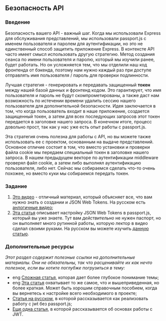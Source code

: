 ## Безопасность API

### Введение

Безопасность вашего API - важный шаг. Когда мы использовали Express для обслуживания представлений, мы использовали passport.js с именем пользователя и паролем для аутентификации, но это не единственный способ защитить приложение Express. В контексте API часто имеет смысл использовать другую стратегию. Метод создания сеанса по имени пользователя и паролю, который мы изучили ранее, будет работать. Но он усложняется тем, что мы отделили наш код фронтенда от бэкенда, поэтому нам нужно каждый раз при доступе отправлять имя пользователя / пароль для проверки подлинности.

Лучшая стратегия - генерировать и передавать защищенный **токен** между нашей базой данных и фронтенд кодом. Это гарантирует, что имя пользователя и пароль не будут скомпрометированы, а также даст нам возможность по истечении времени удалить сессию нашего пользователя для дополнительной безопасности. Идея заключается в том, что когда пользователь входит в наше приложение, создается защищенный токен, а затем для всех последующих запросов этот токен передается в заголовке нашего запроса. В конечном итоге, процесс довольно прост, так как у нас уже есть опыт работы с passport.js.

Эта стратегия очень полезна для работы с API, но вы можете также использовать ее с проектом, основанным на выдаче представлений. Основное отличие состоит в том, что вместо установки и проверки файла cookie мы передаем специальный токен в заголовке нашего запроса. В нашем предыдущем векторе по аутентификации middleware проверял файл cookie, а затем либо выполнял аутентификацию пользователя, либо нет. Сейчас мы собираемся сделать что-то очень похожее, но вместо куки мы собираемся передать токен.

### Задание

1. [Это видео](https://www.youtube.com/watch?v=7nafaH9SddU) - отличный материал, который объясняет все, что вам нужно знать о создании и JSON Web Tokens. На русском есть [анлогичные видео](https://www.youtube.com/watch?v=vQldMjSJ6-w);
2. [Эта статья](https://medium.com/front-end-weekly/learn-using-jwt-with-passport-authentication-9761539c4314) описывает настройку JSON Web Tokens в passport.js, который вы уже знаете. Тут вам _действительно_ не нужен паспорт, но он выполняет много рутинной работы, которую лектор в видео сделал своими руками. На русском вы можете изучить [данную статью](https://medium.com/nuances-of-programming/%D1%83%D1%87%D0%B8%D0%BC%D1%81%D1%8F-%D1%80%D0%B0%D0%B1%D0%BE%D1%82%D0%B0%D1%82%D1%8C-%D1%81-%D0%B0%D1%83%D1%82%D0%B5%D0%BD%D1%82%D0%B8%D1%84%D0%B8%D0%BA%D0%B0%D1%86%D0%B8%D0%B5%D0%B9-%D0%B2-node-%D0%B8%D1%81%D0%BF%D0%BE%D0%BB%D1%8C%D0%B7%D1%83%D1%8F-passport-js-58c14b9fe823).

### Дополнительные ресурсы

_Этот раздел содержит полезные ссылки на дополнительные материалы. Они не обязательны, так что расценивайте их как нечто полезное, если вы хотите поглубже погрузиться в тему:_

- <span class="btn-fill btn btn-xs btn-success">eng</span> [Сложная статья](https://medium.com/swlh/a-practical-guide-for-jwt-authentication-using-nodejs-and-express-d48369e7e6d4), которая дает более глубокое понимание темы;
- <span class="btn-fill btn btn-xs btn-success">eng</span> [Эта статья](https://medium.com/@paul.allies/stateless-auth-with-express-passport-jwt-7a55ffae0a5c) охватывает то же самое, что и вышеприведенная, но более краткая. Может быть хорошим справочным пособием, когда вы вернетесь к настройке всего необходимого в проекте;
- [Статья на русском](https://habr.com/ru/company/ruvds/blog/457700/), в которой рассказывается как реализовать работу с jwt без passport.js;
- [Еще одна статья](https://vk.com/@loftblog-express-passport-i-json-web-token-jwt-autentifikaciya-dlya-n), в которой рассказывается об основах работы с JWT.
